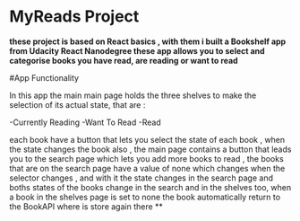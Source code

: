 # MyReads Project

**these project is based on React basics , with them i built a Bookshelf app from 
Udacity React Nanodegree these app allows you to select and categorise books you
have read, are reading or want to read**




#App Functionality

 In this app the main main page holds the three shelves to make the selection
of its actual state, that are :

-Currently Reading 
-Want To Read
-Read

each book have a button that lets you select the state of each book , when the state
changes the book also , the main page contains a button that leads you to the 
search page which lets  you add more books to read , the books that are on the search 
page have a value of none which changes when the selector changes , and with it the state 
changes in the search page and boths states of the books change in the search and in the 
shelves too, when a book in the shelves page is set to none the book automatically
return to the BookAPI where is store again there **
